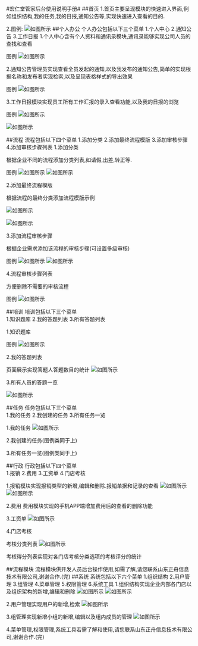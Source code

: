 #宏仁堂管家后台使用说明手册#
##首页
1.首页主要呈现模块的快速进入界面,例如组织结构,我的任务,我的日报,通知公告等,实现快速进入查看的目的.

2.图例:
![如图所示](http://www.chinesedreams.cn/hrtdoc/image/1.png "首页图例")
##个人办公
		个人办公包括以下三个菜单
		1.个人中心
		2.通知公告
		3.工作日报
1.个人中心含有个人资料和通讯录模块,通讯录能够实现公司人员的查找和查看

图例
![如图所示](http://www.chinesedreams.cn/hrtdoc/image/2.png "通讯录查看")

2.通知公告管理员实现查看全员发起的通知,以及我发布的通知公告,简单的实现根据名称和发布者实现检索,以及呈现表格样式的导出效果

图例
![如图所示](http://www.chinesedreams.cn/hrtdoc/image/3.png "通知公告查看")

3.工作日报模块实现员工所有工作汇报的录入查看功能,以及我的日报的浏览

图例
![如图所示](http://www.chinesedreams.cn/hrtdoc/image/4.png "所有日报查看")

![如图所示](http://www.chinesedreams.cn/hrtdoc/image/5.png "我的日报")

##流程
	流程包括以下四个菜单
		1.添加分类
		2.添加最终流程模版
		3.添加审核步骤
		4.添加审核步骤列表
1.添加分类

根据企业不同的流程添加分类列表,如请假,出差,转正等.

图例
![如图所示](http://www.chinesedreams.cn/hrtdoc/image/6.png "分类列表")
![如图所示](http://www.chinesedreams.cn/hrtdoc/image/7.png "添加流程分类示例")

2.添加最终流程模版

根据流程的最终分类添加流程模版示例


![如图所示](http://www.chinesedreams.cn/hrtdoc/image/8.png "添加流程模版")

![如图所示](http://www.chinesedreams.cn/hrtdoc/image/9.png "流程添加模版界面")

3.添加流程审核步骤

根据企业需求添加该流程的审核步骤(可设置多级审核)

图例
![如图所示](http://www.chinesedreams.cn/hrtdoc/image/10.png "审核界面")
![如图所示](http://www.chinesedreams.cn/hrtdoc/image/11.png "审核步骤界面")

4.流程审核步骤列表

方便删除不需要的审核流程

图例
![如图所示](http://www.chinesedreams.cn/hrtdoc/image/12.png "审核步骤流程删除")

##培训
	培训包括以下三个菜单	
		1.知识题库
		2.我的答题列表
		3.所有答题列表

1.知识题库

图例
![如图所示](http://www.chinesedreams.cn/hrtdoc/image/13.png "题库界面")

2.我的答题列表

页面展示实现答题人答题数目的统计
![如图所示](http://www.chinesedreams.cn/hrtdoc/image/14.png "答题统计界面")

3.所有人员的答题一览

![如图所示](http://www.chinesedreams.cn/hrtdoc/image/15.png "所有人员答题列表")

##任务
	任务包括以下三个菜单	
		1.我的任务
		2.我创建的任务
		3.所有任务一览

1.我的任务
![如图所示](http://www.chinesedreams.cn/hrtdoc/image/16.png "我的任务列表")

2.我创建的任务(图例类同于上)

3.所有任务一览(图例类同于上)

##行政
	行政包括以下四个菜单	
		1.报销
		2.费用
		3.工资单
		4.门店考核

1.报销模块实现报销类型的新增,编辑和删除.报销单据和记录的查看
![如图所示](http://www.chinesedreams.cn/hrtdoc/image/17.png "报销类型")
![如图所示](http://www.chinesedreams.cn/hrtdoc/image/18.png "报销单据查看")

2.费用
费用模块实现的手机APP端增加费用后的查看的删除功能

3.工资单
![如图所示](http://www.chinesedreams.cn/hrtdoc/image/19.png "工资单的添加和批量导入")

4.门店考核

考核分类列表
![如图所示](http://www.chinesedreams.cn/hrtdoc/image/20.png "门店考核分类列表")

考核得分列表实现对各门店考核分类选项的考核评分的统计

##流程模块
流程模块供开发人员后台操作使用,如需了解,请您联系山东正舟信息技术有限公司,谢谢合作.(完)
##系统
	系统包括以下六个菜单
		1.组织结构
		2.用户管理
		3.组管理
		4.菜单管理
		5.权限管理
		6.系统工具
1.组织结构实现企业内部各门店以及组织架构的新增,编辑和删除
![如图所示](http://www.chinesedreams.cn/hrtdoc/image/21.png "组织结构")
![如图所示](http://www.chinesedreams.cn/hrtdoc/image/22.png "组织结构编辑")

2.用户管理实现用户的新增,检索
![如图所示](http://www.chinesedreams.cn/hrtdoc/image/23.png "用户管理")

3.组管理实现新增小组的新增,编辑以及组内成员的管理
![如图所示](http://www.chinesedreams.cn/hrtdoc/image/24.png "组管理")

4.菜单管理,权限管理,系统工具若需了解和使用,请您联系山东正舟信息技术有限公司,谢谢合作.(完)

